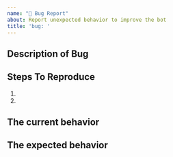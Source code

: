 ```yaml
---
name: "🐛 Bug Report"
about: Report unexpected behavior to improve the bot
title: 'bug: '
---
```


## Description of Bug

<!--
  Please provide a detailed description of what happens with your bug
-->

<!--
Uncomment the one that's true
Broken in: `master`
Broken in: `production`
-->

## Steps To Reproduce

1.
2.

## The current behavior

<!--
  Include screenshots if it helps
-->


## The expected behavior
